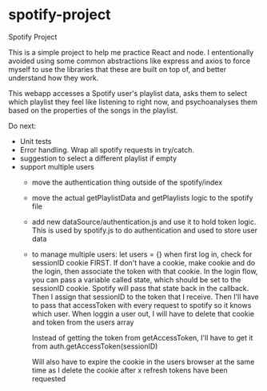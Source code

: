 # spotify-project
Spotify Project

This is a simple project to help me practice React and node. I ententionally avoided using some common abstractions like express and axios to force myself to use the libraries that these are built on top of, and better understand how they work.

This webapp accesses a Spotify user's playlist data, asks them to select which playlist they feel like listening to right now, and psychoanalyses them based on the properties of the songs in the playlist.

Do next:
- Unit tests
- Error handling. Wrap all spotify requests in try/catch.
- suggestion to select a different playlist if empty
- support multiple users
    - move the authentication thing outside of the spotify/index
    - move the actual getPlaylistData and getPlaylists logic to the spotify file
    - add new dataSource/authentication.js and use it to hold token logic. This is used by spotify.js to do authentication and used to store user data
    - to manage multiple users: let users = {}
        when first log in, check for sessionID cookie FIRST. If don't have a cookie, make cookie and do the login, then associate the token with that cookie.
        In the login flow, you can pass a variable called state, which should be set to the sessionID cookie. Spotify will pass that state back in the callback. Then I assign that sessionID to the token that I receive.
        Then I'll have to pass that accessToken with every request to spotify so it knows which user.
        When loggin a user out, I will have to delete that cookie and token from the users array
        
        Instead of getting the token from getAccessToken, I'll have to get it from auth.getAccessToken(sessionID)

        Will also have to expire the cookie in the users browser at the same time as I delete the cookie after x refresh tokens have been requested